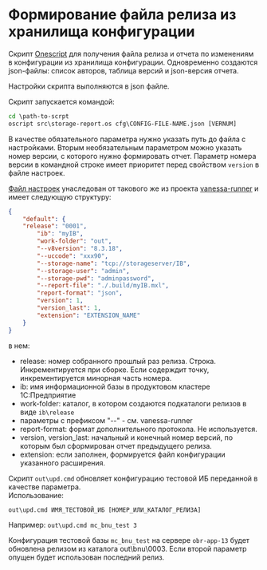 # Формирование файла релиза из хранилища конфигурации

Скрипт [Onescript](oscript.io) для получения файла релиза и отчета по изменениям в конфигурации из хранилища конфигурации.
Одновременно создаются json-файлы: список авторов, таблица версий и json-версия отчета.

Настройки скрипта выполняются в json файле.

Скрипт запускается командой:

```cmd
cd \path-to-scrpt
oscript src\storage-report.os cfg\CONFIG-FILE-NAME.json [VERNUM]
```

В качестве обязательного параметра нужно указать путь до файла с настройками. 
Вторым необязательным параметром можно указать номер версии, с которого нужно формировать отчет. 
Параметр номера версии в командной строке имеет приоритет перед свойством `version` в файле настроек.

[Файл настроек](cfg\PRIMERvanessa-settings.json) унаследован от такового же из проекта [vanessa-runner](https://github.com/vanessa-opensource/vanessa-runner) и имеет следующую структуру:

```json
{
    "default": {
	"release": "0001",
        "ib": "myIB",
        "work-folder": "out",
        "--v8version": "8.3.18",
        "--uccode": "xxx90",
        "--storage-name": "tcp://storageserver/IB",
        "--storage-user": "admin",
        "--storage-pwd": "adminpassword",
        "--report-file": "./.build/myIB.mxl",
        "report-format": "json",
        "version": 1,
        "version_last": 1,
        "extension": "EXTENSION_NAME"
    }
}
```
в нем:
- release: номер собранного прошлый раз релиза. Строка. Инкрементируется при сборке. Если содерждит точку, инкрементируется минорная часть номера.
- ib: имя информационной базы в продуктовом кластере 1С:Предприятие
- work-folder: каталог, в котором создаются подкаталоги релизов в виде `ib\release`
- параметры с префиксом "--" - см. vanessa-runner
- report-format: формат дополнительного протокола. Не используется.
- version, version_last: начальный и конечный номер версий, по которым был сформирован отчет предыдущего релиза. 
- extension: если заполнен, формируется файл конфигурации указанного расширения.

Скрипт `out\upd.cmd` обновляет конфигурацию тестовой ИБ переданной в качестве параметра.  
Использование: 

`out\upd.cmd ИМЯ_ТЕСТОВОЙ_ИБ [НОМЕР_ИЛИ_КАТАЛОГ_РЕЛИЗА]`

Например:
`out\upd.cmd mc_bnu_test 3`  

Конфигурация тестовой базы `mc_bnu_test` на сервере `obr-app-13` будет обновлена релизом из каталога out\bnu\0003. Если второй параметр опущен будет использован последний релиз.
